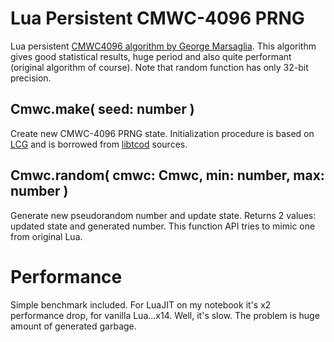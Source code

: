 Lua Persistent CMWC-4096 PRNG
=============================

Lua persistent [CMWC4096 algorithm by George Marsaglia](https://en.wikipedia.org/wiki/Multiply-with-carry).
This algorithm gives good statistical results, huge period and also quite
performant (original algorithm of course). Note that random function has
only 32-bit precision.

Cmwc.make( seed: number )
-------------------------

Create new CMWC-4096 PRNG state. Initialization procedure is based on [LCG](
https://en.wikipedia.org/wiki/Linear_congruential_generator) and is borrowed
from [libtcod](http://roguecentral.org/doryen/libtcod/) sources.

Cmwc.random( cmwc: Cmwc, min: number, max: number )
---------------------------------------------------

Generate new pseudorandom number and update state. Returns 2 values: updated
state and generated number. This function API tries to mimic one from original
Lua.

Performance
===========

Simple benchmark included. For LuaJIT on my notebook it's x2 performance drop,
for vanilla Lua...x14. Well, it's slow. The problem is huge amount of generated
garbage.

